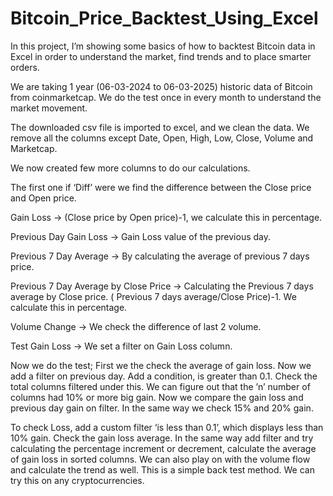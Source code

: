 # Bitcoin_Price_Backtest_Using_Excel

In this project, I’m showing some basics of how to backtest Bitcoin data in Excel in order to understand the market, find trends and to place smarter orders.

We are taking 1 year (06-03-2024 to 06-03-2025) historic data of Bitcoin from coinmarketcap. We do the test once in every month to understand the market movement.

The downloaded csv file is imported to excel, and we clean the data. We remove all the columns except Date, Open, High, Low, Close, Volume and Marketcap.
	
We now created few more columns to do our calculations. 

The first one if ‘Diff’ were we find the difference between the Close price and Open price. 

Gain Loss -> (Close price by Open price)-1, we calculate this in percentage.

Previous Day Gain Loss -> Gain Loss value of the previous day.

Previous 7 Day Average -> By calculating the average of previous 7 days price.

Previous 7 Day Average by Close Price -> Calculating the Previous 7 days average by Close price. ( Previous 7 days average/Close Price)-1. We calculate this in percentage.

Volume Change -> We check the difference of last 2 volume.

Test Gain Loss -> We set a filter on Gain Loss column.

Now we do the test; 
First we the check the average of gain loss. Now we add a filter on previous day. Add a condition, is greater than 0.1. Check the total columns filtered under this. We can figure out that the ’n’ number of columns had 10% or more big gain. Now we compare the gain loss and previous day gain on filter. In the same way we check 15% and 20% gain.

To check Loss, add a custom filter ‘is less than 0.1’, which displays less than 10% gain. Check the gain loss average. In the same way add filter and try calculating the percentage increment or decrement, calculate the average of gain loss in sorted columns. We can also play on with the volume flow and calculate the trend as well. 
This is a simple back test method. We can try this on any cryptocurrencies.
